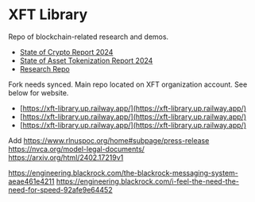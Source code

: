 # XFT Library
Repo of blockchain-related research and demos. 

- [State of Crypto Report 2024](https://a16zcrypto.com/posts/article/state-of-crypto-report-2024/)
- [State of Asset Tokenization Report 2024](https://22049776.fs1.hubspotusercontent-na1.net/hubfs/22049776/TAC%20State%20of%20Tokenization%202024%20Report.pdf)
- [Research Repo](https://docs.google.com/spreadsheets/d/e/2PACX-1vRs4vYh3uskbPjzvkEJz0pB_RzVOsmfhHCgVd09rVvg0kXeklLZsFVM6TGmtNF2Ko-5GozvM49c4ihU/pubhtml)

Fork needs synced. Main repo located on XFT organization account. See below for website. 

- [https://xft-library.up.railway.app/](https://xft-library.up.railway.app/)
- [https://xft-library.up.railway.app/](https://xft-library.up.railway.app/)
- [https://xft-library.up.railway.app/](https://xft-library.up.railway.app/)




Add
https://www.rlnuspoc.org/home#subpage/press-release
https://nvca.org/model-legal-documents/
https://arxiv.org/html/2402.17219v1

https://engineering.blackrock.com/the-blackrock-messaging-system-aeae461e4211
https://engineering.blackrock.com/i-feel-the-need-the-need-for-speed-92afe9e64452
